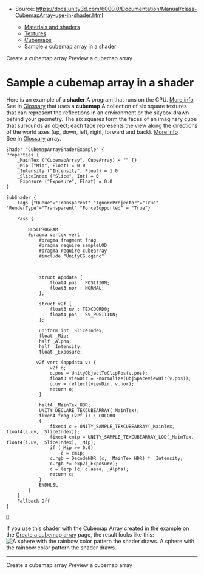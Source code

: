 * Source: https://docs.unity3d.com/6000.0/Documentation/Manual/class-CubemapArray-use-in-shader.html

  * [Materials and shaders](https://docs.unity3d.com/6000.0/Documentation/Manual/materials-and-shaders.html)
  * [Textures](https://docs.unity3d.com/6000.0/Documentation/Manual/Textures-landing.html)
  * [Cubemaps](https://docs.unity3d.com/6000.0/Documentation/Manual/class-Cubemap-landing.html)
  * Sample a cubemap array in a shader


[](https://docs.unity3d.com/6000.0/Documentation/Manual/class-CubemapArray-create.html)
Create a cubemap array
[](https://docs.unity3d.com/6000.0/Documentation/Manual/class-CubemapArray.html)
Preview a cubemap array
# Sample a cubemap array in a shader
Here is an example of a **shader** A program that runs on the GPU. [More info](https://docs.unity3d.com/6000.0/Documentation/Manual/Shaders.html)  
See in [Glossary](https://docs.unity3d.com/6000.0/Documentation/Manual/Glossary.html#Shader) that uses a **cubemap** A collection of six square textures that can represent the reflections in an environment or the skybox drawn behind your geometry. The six squares form the faces of an imaginary cube that surrounds an object; each face represents the view along the directions of the world axes (up, down, left, right, forward and back). [More info](https://docs.unity3d.com/6000.0/Documentation/Manual/class-Cubemap-landing.html)  
See in [Glossary](https://docs.unity3d.com/6000.0/Documentation/Manual/Glossary.html#Cubemap) array.
```
Shader "CubemapArrayShaderExample" {
Properties {
    _MainTex ("CubemapArray", CubeArray) = "" {}
    _Mip ("Mip", Float) = 0.0
    _Intensity ("Intensity", Float) = 1.0
    _SliceIndex ("Slice", Int) = 0
    _Exposure ("Exposure", Float) = 0.0
}

SubShader {
    Tags {"Queue"="Transparent" "IgnoreProjector"="True" "RenderType"="Transparent" "ForceSupported" = "True"}

    Pass {

        HLSLPROGRAM
        #pragma vertex vert
            #pragma fragment frag
            #pragma require sampleLOD
            #pragma require cubearray
            #include "UnityCG.cginc"
    
    
    
            struct appdata {
                float4 pos : POSITION;
                float3 nor : NORMAL;
            };
    
            struct v2f {
                float3 uv : TEXCOORD0;
                float4 pos : SV_POSITION;
            };
    
            uniform int _SliceIndex;
            float _Mip;
            half _Alpha;
            half _Intensity;
            float _Exposure;
    
           v2f vert (appdata v) {
                v2f o;
                o.pos = UnityObjectToClipPos(v.pos);
                float3 viewDir = -normalize(ObjSpaceViewDir(v.pos));
                o.uv = reflect(viewDir, v.nor);
                return o;
            }
    
            half4 _MainTex_HDR;
            UNITY_DECLARE_TEXCUBEARRAY(_MainTex);
            fixed4 frag (v2f i) : COLOR0
            {
                fixed4 c = UNITY_SAMPLE_TEXCUBEARRAY(_MainTex, float4(i.uv, _SliceIndex));
                fixed4 cmip = UNITY_SAMPLE_TEXCUBEARRAY_LOD(_MainTex, float4(i.uv, _SliceIndex), _Mip);
                if (_Mip >= 0.0)
                    c = cmip;
                c.rgb = DecodeHDR (c, _MainTex_HDR) * _Intensity;
                c.rgb *= exp2(_Exposure);
                c = lerp (c, c.aaaa, _Alpha);
                return c;
            }
            ENDHLSL
        }
    }
    Fallback Off
}


```

If you use this shader with the Cubemap Array created in the example on the [Create a cubemap array](https://docs.unity3d.com/6000.0/Documentation/Manual/class-CubemapArray-create.html) page, the result looks like this:
![A sphere with the rainbow color pattern the shader draws.](https://docs.unity3d.com/6000.0/Documentation/uploads/Main/cubemap-array-shader-example.png) A sphere with the rainbow color pattern the shader draws.
* * *
[](https://docs.unity3d.com/6000.0/Documentation/Manual/class-CubemapArray-create.html)
Create a cubemap array
[](https://docs.unity3d.com/6000.0/Documentation/Manual/class-CubemapArray.html)
Preview a cubemap array
